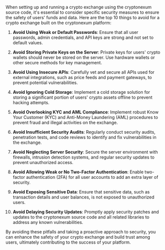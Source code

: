 When setting up and running a crypto exchange using the cryptonexum source code, it's essential to consider specific security measures to ensure the safety of users' funds and data. Here are the top 10 things to avoid for a crypto exchange built on the cryptonexum platform:

1. **Avoid Using Weak or Default Passwords**: Ensure that all user passwords, admin credentials, and API keys are strong and not set to default values.

2. **Avoid Storing Private Keys on the Server**: Private keys for users' crypto wallets should never be stored on the server. Use hardware wallets or other secure methods for key management.

3. **Avoid Using Insecure APIs**: Carefully vet and secure all APIs used for external integrations, such as price feeds and payment gateways, to prevent potential vulnerabilities.

4. **Avoid Ignoring Cold Storage**: Implement a cold storage solution for storing a significant portion of users' crypto assets offline to prevent hacking attempts.

5. **Avoid Overlooking KYC and AML Compliance**: Implement robust Know Your Customer (KYC) and Anti-Money Laundering (AML) procedures to prevent fraud and illegal activities on the exchange.

6. **Avoid Insufficient Security Audits**: Regularly conduct security audits, penetration tests, and code reviews to identify and fix vulnerabilities in the exchange.

7. **Avoid Neglecting Server Security**: Secure the server environment with firewalls, intrusion detection systems, and regular security updates to prevent unauthorized access.

8. **Avoid Allowing Weak or No Two-Factor Authentication**: Enable two-factor authentication (2FA) for all user accounts to add an extra layer of security.

9. **Avoid Exposing Sensitive Data**: Ensure that sensitive data, such as transaction details and user balances, is not exposed to unauthorized users.

10. **Avoid Delaying Security Updates**: Promptly apply security patches and updates to the cryptonexum source code and all related libraries to address any known vulnerabilities.

By avoiding these pitfalls and taking a proactive approach to security, you can enhance the safety of your crypto exchange and build trust among users, ultimately contributing to the success of your platform.
